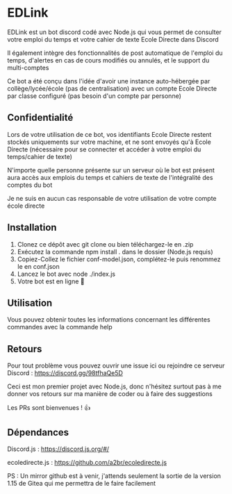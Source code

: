 # EDLink

EDLink est un bot discord codé avec Node.js qui vous permet de consulter votre emploi du temps  et votre cahier de texte Ecole Directe dans Discord

Il également intègre des fonctionnalités de post automatique de l'emploi du temps, d'alertes en cas de cours modifiés ou annulés, et le support du multi-comptes

Ce bot a été conçu dans l'idée d'avoir une instance auto-hébergée par collège/lycée/école (pas de centralisation) avec un compte Ecole Directe par classe configuré (pas besoin d'un compte par personne)

## Confidentialité

Lors de votre utilisation de ce bot, vos identifiants Ecole Directe restent stockés uniquements sur votre machine, et ne sont envoyés qu'à Ecole Directe (nécessaire pour se connecter et accéder à votre emploi du temps/cahier de texte)

N'importe quelle personne présente sur un serveur où le bot est présent aura accès aux emplois du temps et cahiers de texte de l'intégralité des comptes du bot

Je ne suis en aucun cas responsable de votre utilisation de votre compte école directe

## Installation

1. Clonez ce dépôt avec git clone ou bien téléchargez-le en .zip
2. Exécutez la commande npm install . dans le dossier (Node.js requis)
3. Copiez-Collez le fichier conf-model.json, complétez-le puis renommez le en conf.json
4. Lancez le bot avec node ./index.js
5. Votre bot est en ligne 🥳

## Utilisation

Vous pouvez obtenir toutes les informations concernant les différentes commandes avec la commande help

## Retours

Pour tout problème vous pouvez ouvrir une issue ici ou rejoindre ce serveur  Discord : https://discord.gg/98tfhaQe5D

Ceci est mon premier projet avec Node.js, donc n'hésitez surtout pas à me donner vos retours sur ma manière de coder ou à faire des suggestions

Les PRs sont bienvenues ! 👍

## Dépendances

Discord.js : https://discord.js.org/#/

ecoledirecte.js : https://github.com/a2br/ecoledirecte.js

PS : Un mirror github est à venir, j'attends seulement la sortie de la version 1.15 de Gitea qui me permettra de le faire facilement
